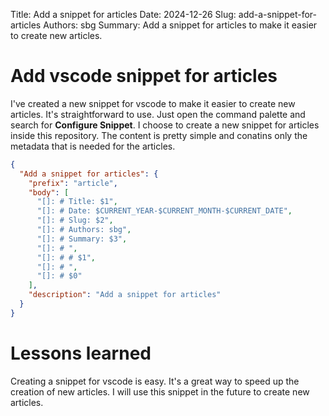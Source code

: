 Title: Add a snippet for articles
Date: 2024-12-26
Slug: add-a-snippet-for-articles
Authors: sbg
Summary: Add a snippet for articles to make it easier to create new articles.

# Add vscode snippet for articles

I've created a new snippet for vscode to make it easier to create new articles. It's straightforward to use. Just open the command palette and search for **Configure Snippet**. I choose to create a new snippet for articles inside this repository. The content is pretty simple and conatins only the metadata that is needed for the articles.

```json
{
  "Add a snippet for articles": {
    "prefix": "article",
    "body": [
      "[]: # Title: $1",
      "[]: # Date: $CURRENT_YEAR-$CURRENT_MONTH-$CURRENT_DATE",
      "[]: # Slug: $2",
      "[]: # Authors: sbg",
      "[]: # Summary: $3",
      "[]: # ",
      "[]: # # $1",
      "[]: # ",
      "[]: # $0"
    ],
    "description": "Add a snippet for articles"
  }
}
```

# Lessons learned

Creating a snippet for vscode is easy. It's a great way to speed up the creation of new articles. I will use this snippet in the future to create new articles.